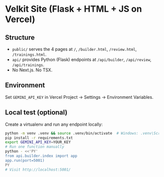 # Velkit Site (Flask + HTML + JS on Vercel)

## Structure
- `public/` serves the 4 pages at `/`, `/builder.html`, `/review.html`, `/trainings.html`.
- `api/` provides Python (Flask) endpoints at `/api/builder`, `/api/review`, `/api/trainings`.
- No Next.js. No TSX.

## Environment
Set `GEMINI_API_KEY` in Vercel Project → Settings → Environment Variables.

## Local test (optional)
Create a virtualenv and run any endpoint locally:
```bash
python -m venv .venv && source .venv/bin/activate  # Windows: .venv\Scripts\activate
pip install -r requirements.txt
export GEMINI_API_KEY=YOUR_KEY
# Run one function manually
python - <<'PY'
from api.builder.index import app
app.run(port=5001)
PY
# Visit http://localhost:5001/